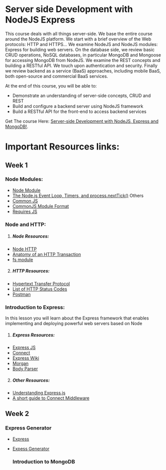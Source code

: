 # Server side Development with NodeJS Express
This course deals with all things server-side. We base the entire course around the NodeJS platform. We start with a brief overview of the Web protocols: HTTP and HTTPS...
We examine NodeJS and NodeJS modules: Express for building web servers. On the database side, we review basic CRUD operations, NoSQL databases, in particular MongoDB and Mongoose for accessing MongoDB from NodeJS. We examine the REST concepts and building a RESTful API. We touch upon authentication and security. Finally we review backend as a service (BaaS) approaches, including mobile BaaS, both open-source and commercial BaaS services.

At the end of this course, you will be able to:

* Demonstrate an understanding of server-side concepts, CRUD and REST
* Build and configure a backend server using NodeJS framework
* Build a RESTful API for the front-end to access backend services


Get The course Here: [Server-side Development with NodeJS, Express and MongoDB!](https://www.coursera.org/learn/server-side-nodejs).

# Important Resources links: 
## Week 1
 ### Node Modules:

*  [Node Module](https://nodejs.org/api/modules.html)
* [The Node.js Event Loop, Timers, and process.nextTick()](https://nodejs.org/en/docs/guides/event-loop-timers-and-nexttick/)
Others
* [Common JS](http://www.commonjs.org/)
* [CommonJS Module Format](http://wiki.commonjs.org/wiki/Modules/1.1.1)
* [Requires JS](http://requirejs.org/)

### Node and HTTP:

1. ##### Node Resources:

* [Node HTTP](https://nodejs.org/api/http.html)
* [Anatomy of an HTTP Transaction](https://nodejs.org/en/docs/guides/anatomy-of-an-http-transaction/)
* [fs module](https://nodejs.org/api/fs.html)

2. ##### HTTP Resources:

* [Hypertext Transfer Protocol](https://en.wikipedia.org/wiki/Hypertext_Transfer_Protocol)
* [List of HTTP Status Codes](https://en.wikipedia.org/wiki/List_of_HTTP_status_codes)
* [Postman](http://getpostman.com/)

### Introduction to Express:
In this lesson you will learn about the Express framework that enables implementing and deploying powerful web servers based on Node

1. ##### Express Resources:

* [Express JS](http://expressjs.com/)
* [Connect](https://github.com/senchalabs/connect)
* [Express Wiki](https://github.com/expressjs/express/wiki)
* [Morgan](https://github.com/expressjs/morgan)
* [Body Parser](https://github.com/expressjs/body-parser)

2. ##### Other Resources:

* [Understanding Express.js](http://evanhahn.com/understanding-express/)
* [A short guide to Connect Middleware](https://stephensugden.com/middleware_guide/)


## Week 2
  ### Express Generator
* [Express](http://expressjs.com/)
* [Expess Generator](http://expressjs.com/en/starter/generator.html)

  ### Introduction to MongoDB
